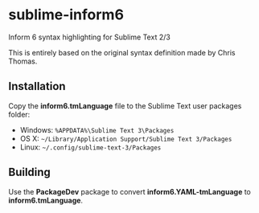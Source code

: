 # sublime-inform6
Inform 6 syntax highlighting for Sublime Text 2/3

This is entirely based on the original syntax definition made by Chris Thomas.

## Installation

Copy the **inform6.tmLanguage** file to the Sublime Text user packages folder:

* Windows: `%APPDATA%\Sublime Text 3\Packages`
* OS X: `~/Library/Application Support/Sublime Text 3/Packages`
* Linux: `~/.config/sublime-text-3/Packages`

## Building

Use the **PackageDev** package to convert **inform6.YAML-tmLanguage** to **inform6.tmLanguage**.
